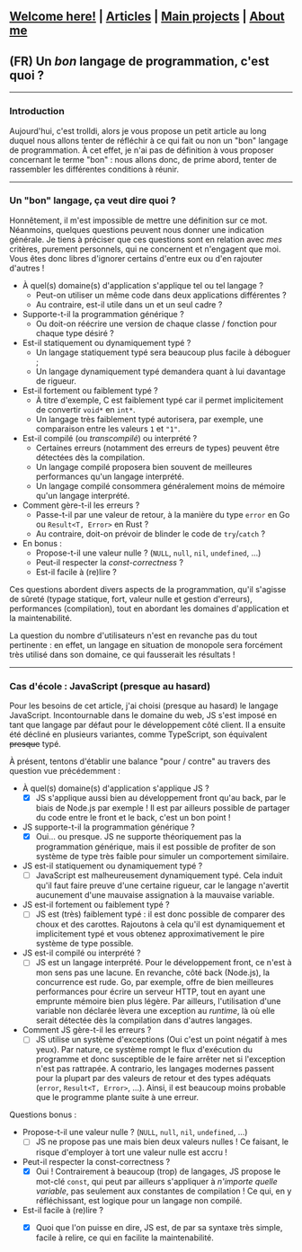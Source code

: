 ## [Welcome here!](https://vpenando.github.io) | [Articles](https://vpenando.github.io/articles.html) | [Main projects](https://vpenando.github.io/projects.html) | [About me](https://vpenando.github.io/about.html)

## (FR) Un *bon* langage de programmation, c'est quoi ?

---

### Introduction
Aujourd'hui, c'est trolldi, alors je vous propose un petit article au long duquel nous allons tenter de réfléchir à ce qui fait ou non un "bon" langage de programmation.
À cet effet, je n'ai pas de définition à vous proposer concernant le terme "bon" : nous allons donc, de prime abord, tenter de rassembler les différentes conditions à réunir.

---

### Un "bon" langage, ça veut dire quoi ?
Honnêtement, il m'est impossible de mettre une définition sur ce mot.
Néanmoins, quelques questions peuvent nous donner une indication générale.
Je tiens à préciser que ces questions sont en relation avec *mes* critères, purement personnels, qui ne concernent et n'engagent que moi.
Vous êtes donc libres d'ignorer certains d'entre eux ou d'en rajouter d'autres !

- À quel(s) domaine(s) d'application s'applique tel ou tel langage ?
  - Peut-on utiliser un même code dans deux applications différentes ?
  - Au contraire, est-il utile dans un et un seul cadre ? 
- Supporte-t-il la programmation générique ?
  - Ou doit-on réécrire une version de chaque classe / fonction pour chaque type désiré ?
- Est-il statiquement ou dynamiquement typé ?
  - Un langage statiquement typé sera beaucoup plus facile à déboguer ;
  - Un langage dynamiquement typé demandera quant à lui davantage de rigueur.
- Est-il fortement ou faiblement typé ?
  - À titre d'exemple, C est faiblement typé car il permet implicitement de convertir `void*` en `int*`.
  - Un langage très faiblement typé autorisera, par exemple, une comparaison entre les valeurs `1` et `"1"`.
- Est-il compilé (ou *transcompilé*) ou interprété ?
  - Certaines erreurs (notamment des erreurs de types) peuvent être détectées dès la compilation.
  - Un langage compilé proposera bien souvent de meilleures performances qu'un langage interprété.
  - Un langage compilé consommera généralement moins de mémoire qu'un langage interprété.
- Comment gère-t-il les erreurs ?
  - Passe-t-il par une valeur de retour, à la manière du type `error` en Go ou `Result<T, Error>` en Rust ?
  - Au contraire, doit-on prévoir de blinder le code de `try`/`catch` ?
- En bonus :
  - Propose-t-il une valeur nulle ? (`NULL`, `null`, `nil`, `undefined`, ...)
  - Peut-il respecter la *const-correctness* ?
  - Est-il facile à (re)lire ?

Ces questions abordent divers aspects de la programmation, qu'il s'agisse de sûreté (typage statique, fort, valeur nulle et gestion d'erreurs), performances (compilation), tout en abordant les domaines d'application et la maintenabilité.

La question du nombre d'utilisateurs n'est en revanche pas du tout pertinente : en effet, un langage en situation de monopole sera forcément très utilisé dans son domaine, ce qui fausserait les résultats !

---

### Cas d'école : JavaScript (presque au hasard)
Pour les besoins de cet article, j'ai choisi (presque au hasard) le langage JavaScript.
Incontournable dans le domaine du web, JS s'est imposé en tant que langage par défaut pour le développement côté client.
Il a ensuite été décliné en plusieurs variantes, comme TypeScript, son équivalent ~~presque~~ typé.

À présent, tentons d'établir une balance "pour / contre" au travers des question vue précédemment :
- À quel(s) domaine(s) d'application s'applique JS ?
  - [x] JS s'applique aussi bien au développement front qu'au back, par le biais de Node.js par exemple ! Il est par ailleurs possible de partager du code entre le front et le back, c'est un bon point !
- JS supporte-t-il la programmation générique ?
  - [x] Oui... ou presque. JS ne supporte théoriquement pas la programmation générique, mais il est possible de profiter de son système de type très faible pour simuler un comportement similaire.
- JS est-il statiquement ou dynamiquement typé ?
  - [ ] JavaScript est malheureusement dynamiquement typé. Cela induit qu'il faut faire preuve d'une certaine rigueur, car le langage n'avertit aucunement d'une mauvaise assignation à la mauvaise variable.
- JS est-il fortement ou faiblement typé ?
  - [ ] JS est (très) faiblement typé : il est donc possible de comparer des choux et des carottes. Rajoutons à cela qu'il est dynamiquement et implicitement typé et vous obtenez approximativement le pire système de type possible.
- JS est-il compilé ou interprété ?
  - [ ] JS est un langage interprété. Pour le développement front, ce n'est à mon sens pas une lacune. En revanche, côté back (Node.js), la concurrence est rude. Go, par exemple, offre de bien meilleures performances pour écrire un serveur HTTP, tout en ayant une emprunte mémoire bien plus légère. Par ailleurs, l'utilisation d'une variable non déclarée lèvera une exception au *runtime*, là où elle serait détectée dès la compilation dans d'autres langages.
- Comment JS gère-t-il les erreurs ?
  - [ ] JS utilise un système d'exceptions (Oui c'est un point négatif à mes yeux). Par nature, ce système rompt le flux d'exécution du programme et donc susceptible de le faire arrêter net si l'exception n'est pas rattrapée. A contrario, les langages modernes passent pour la plupart par des valeurs de retour et des types adéquats (`error`, `Result<T, Error>`, ...). Ainsi, il est beaucoup moins probable que le programme plante suite à une erreur.

Questions bonus :
- Propose-t-il une valeur nulle ? (`NULL`, `null`, `nil`, `undefined`, ...)
  - [ ] JS ne propose pas une mais bien deux valeurs nulles ! Ce faisant, le risque d'employer à tort une valeur nulle est accru !
- Peut-il respecter la const-correctness ?
  - [x] Oui ! Contrairement à beaucoup (trop) de langages, JS propose le mot-clé `const`, qui peut par ailleurs s'appliquer à *n'importe quelle variable*, pas seulement aux constantes de compilation ! Ce qui, en y réfléchissant, est logique pour un langage non compilé.
- Est-il facile à (re)lire ?
  - [x] Quoi que l'on puisse en dire, JS est, de par sa syntaxe très simple, facile à relire, ce qui en facilite la maintenabilité.

